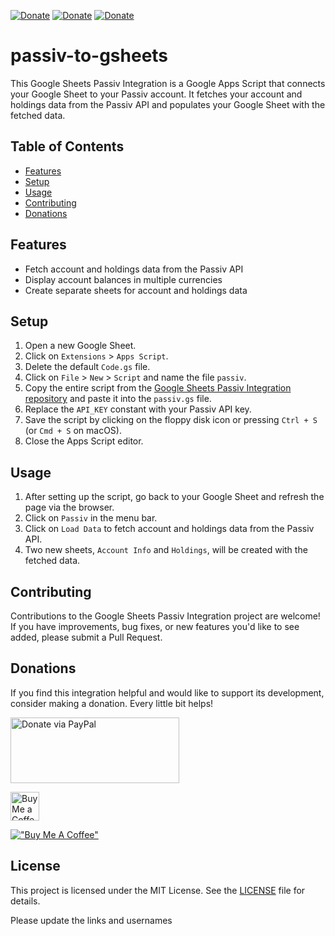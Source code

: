 [![Donate](https://img.shields.io/badge/Donate-PayPal-green.svg)](https://paypal.me/latetedemelon) [![Donate](https://img.shields.io/badge/Donate-Buy%20Me%20a%20Coffee-yellow)](https://buymeacoffee.com/latetedemelon) [![Donate](https://img.shields.io/badge/Donate-Ko--Fi-ff69b4)](https://ko-fi.com/latetedemelon)
# passiv-to-gsheets

This Google Sheets Passiv Integration is a Google Apps Script that connects your Google Sheet to your Passiv account. It fetches your account and holdings data from the Passiv API and populates your Google Sheet with the fetched data.

## Table of Contents

- [Features](#features)
- [Setup](#setup)
- [Usage](#usage)
- [Contributing](#contributing)
- [Donations](#donations)

## Features

- Fetch account and holdings data from the Passiv API
- Display account balances in multiple currencies
- Create separate sheets for account and holdings data

## Setup

1. Open a new Google Sheet.
2. Click on `Extensions` > `Apps Script`.
3. Delete the default `Code.gs` file.
4. Click on `File` > `New` > `Script` and name the file `passiv`.
5. Copy the entire script from the [Google Sheets Passiv Integration repository](https://github.com/latetedemelon/passiv-to-gsheets/blob/main/passiv.gs) and paste it into the `passiv.gs` file.
6. Replace the `API_KEY` constant with your Passiv API key.
7. Save the script by clicking on the floppy disk icon or pressing `Ctrl + S` (or `Cmd + S` on macOS).
8. Close the Apps Script editor.

## Usage

1. After setting up the script, go back to your Google Sheet and refresh the page via the browser.
2. Click on `Passiv` in the menu bar.
3. Click on `Load Data` to fetch account and holdings data from the Passiv API.
4. Two new sheets, `Account Info` and `Holdings`, will be created with the fetched data.

## Contributing

Contributions to the Google Sheets Passiv Integration project are welcome! If you have improvements, bug fixes, or new features you'd like to see added, please submit a Pull Request.

## Donations

If you find this integration helpful and would like to support its development, consider making a donation. Every little bit helps!

<a href='https://paypal.me/latetedemelon' target='_blank'><img src="https://github.com/stefan-niedermann/paypal-donate-button/blob/master/paypal-donate-button.png" width="270" height="105" alt='Donate via PayPal' />

<a href='https://ko-fi.com/latetedemelon' target='_blank'><img height='35' style='border:0px;height:46px;' src='https://az743702.vo.msecnd.net/cdn/kofi3.png?v=0' border='0' alt='Buy Me a Coffee at ko-fi.com' />

[!["Buy Me A Coffee"](https://www.buymeacoffee.com/assets/img/custom_images/yellow_img.png)](https://www.buymeacoffee.com/latetedemelon)

## License

This project is licensed under the MIT License. See the [LICENSE](https://github.com/latetedemelon/passiv-to-gsheets/blob/main/LICENSE) file for details.

Please update the links and usernames
